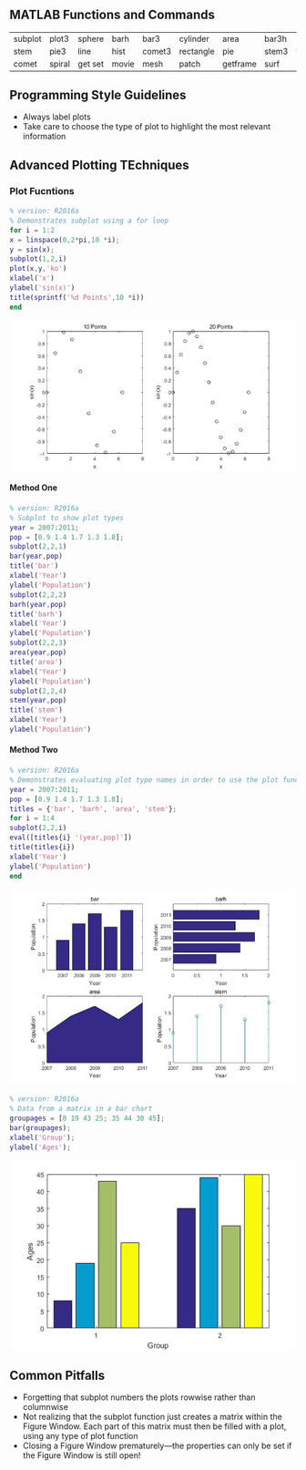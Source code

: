 ## MATLAB Functions and Commands
<table style="width:100%">
  <tr>
    <td>subplot</td>
    <td>plot3</td>
    <td>sphere</td>
    <td>barh</td>
    <td>bar3</td>
    <td>cylinder</td>
    <td>area</td>
    <td>bar3h</td>
    <td>colorbar</td>
  </tr>
  <tr>
    <td>stem</td>
    <td>pie3</td>
    <td>line</td>
    <td>hist</td>
    <td>comet3</td>
    <td>rectangle</td>
    <td>pie</td>
    <td>stem3</td>
    <td>text</td>
  </tr>
  <tr>
    <td>comet</td>
    <td>spiral</td>
    <td>get set</td>
    <td>movie</td>
    <td>mesh</td>
    <td>patch</td>
    <td>getframe</td>
    <td>surf</td>
    <td>image</td>
  </tr>
</table>

## Programming Style Guidelines
+ Always label plots
+ Take care to choose the type of plot to highlight the most relevant information

## Advanced Plotting TEchniques
### Plot Fucntions
```matlab
% version: R2016a
% Demonstrates subplot using a for loop
for i = 1:2
x = linspace(0,2*pi,10 *i);
y = sin(x);
subplot(1,2,i)
plot(x,y,'ko')
xlabel('x')
ylabel('sin(x)')
title(sprintf('%d Points',10 *i))
end
```
![matrix of plots](figures/figure1.jpg)

#### Method One
```matlab
% version: R2016a
% Subplot to show plot types
year = 2007:2011;
pop = [0.9 1.4 1.7 1.3 1.8];
subplot(2,2,1)
bar(year,pop)
title('bar')
xlabel('Year')
ylabel('Population')
subplot(2,2,2)
barh(year,pop)
title('barh')
xlabel('Year')
ylabel('Population')
subplot(2,2,3)
area(year,pop)
title('area')
xlabel('Year')
ylabel('Population')
subplot(2,2,4)
stem(year,pop)
title('stem')
xlabel('Year')
ylabel('Population')
```
#### Method Two
```matlab
% version: R2016a
% Demonstrates evaluating plot type names in order to use the plot functions and put the names in titles
year = 2007:2011;
pop = [0.9 1.4 1.7 1.3 1.8];
titles = {'bar', 'barh', 'area', 'stem'};
for i = 1:4
subplot(2,2,i)
eval([titles{i} '(year,pop)'])
title(titles{i})
xlabel('Year')
ylabel('Population')
end
```
![Subplot to display bar, barh, area, and stem plots](figures/figure2.jpg)

```matlab
% version: R2016a
% Data from a matrix in a bar chart
groupages = [8 19 43 25; 35 44 30 45];
bar(groupages);
xlabel('Group');
ylabel('Ages');
```
![Data from a matrix in a bar chart](figures/figure3.jpg)

## Common Pitfalls
+ Forgetting that subplot numbers the plots rowwise rather than columnwise
+ Not realizing that the subplot function just creates a matrix within the Figure Window. Each part of this matrix must then be filled with a plot, using any type of plot function
+ Closing a Figure Window prematurely—the properties can only be set if the Figure Window is still open!
